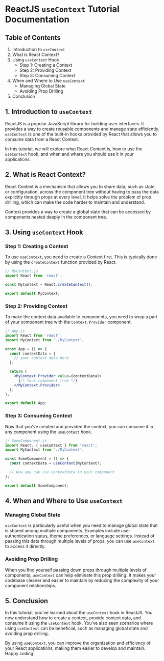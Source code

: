# ReactJS `useContext` Tutorial Documentation

## Table of Contents

1. Introduction to `useContext`
2. What is React Context?
3. Using `useContext` Hook
   - Step 1: Creating a Context
   - Step 2: Providing Context
   - Step 3: Consuming Context
4. When and Where to Use `useContext`
   - Managing Global State
   - Avoiding Prop Drilling
5. Conclusion

## 1. Introduction to `useContext`

ReactJS is a popular JavaScript library for building user interfaces. It provides a way to create reusable components and manage state efficiently. `useContext` is one of the built-in hooks provided by React that allows you to consume data from a React Context.

In this tutorial, we will explore what React Context is, how to use the `useContext` hook, and when and where you should use it in your applications.

## 2. What is React Context?

React Context is a mechanism that allows you to share data, such as state or configuration, across the component tree without having to pass the data explicitly through props at every level. It helps solve the problem of prop drilling, which can make the code harder to maintain and understand.

Context provides a way to create a global state that can be accessed by components nested deeply in the component tree.

## 3. Using `useContext` Hook

### Step 1: Creating a Context

To use `useContext`, you need to create a Context first. This is typically done by using the `createContext` function provided by React.

```jsx
// MyContext.js
import React from 'react';

const MyContext = React.createContext();

export default MyContext;
```

### Step 2: Providing Context

To make the context data available to components, you need to wrap a part of your component tree with the `Context.Provider` component.

```jsx
// App.js
import React from 'react';
import MyContext from './MyContext';

const App = () => {
  const contextData = {
    // your context data here
  };

  return (
    <MyContext.Provider value={contextData}>
      {/* Your component tree */}
    </MyContext.Provider>
  );
};

export default App;
```

### Step 3: Consuming Context

Now that you've created and provided the context, you can consume it in any component using the `useContext` hook.

```jsx
// SomeComponent.js
import React, { useContext } from 'react';
import MyContext from './MyContext';

const SomeComponent = () => {
  const contextData = useContext(MyContext);

  // Now you can use contextData in your component
};

export default SomeComponent;
```

## 4. When and Where to Use `useContext`

### Managing Global State

`useContext` is particularly useful when you need to manage global state that is shared among multiple components. Examples include user authentication status, theme preferences, or language settings. Instead of passing this data through multiple levels of props, you can use `useContext` to access it directly.

### Avoiding Prop Drilling

When you find yourself passing down props through multiple levels of components, `useContext` can help eliminate this prop drilling. It makes your codebase cleaner and easier to maintain by reducing the complexity of your component relationships.

## 5. Conclusion

In this tutorial, you've learned about the `useContext` hook in ReactJS. You now understand how to create a context, provide context data, and consume it using the `useContext` hook. You've also seen scenarios where using `useContext` can be beneficial, such as managing global state and avoiding prop drilling.

By using `useContext`, you can improve the organization and efficiency of your React applications, making them easier to develop and maintain. Happy coding!